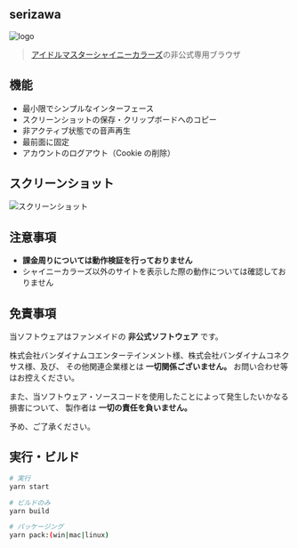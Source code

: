 ## serizawa

![logo](https://user-images.githubusercontent.com/44780846/130418590-8fd986e9-ac86-4baa-b784-289e796c531b.png)

> [アイドルマスターシャイニーカラーズ](https://shinycolors.idolmaster.jp/)の非公式専用ブラウザ

## 機能

- 最小限でシンプルなインターフェース
- スクリーンショットの保存・クリップボードへのコピー
- 非アクティブ状態での音声再生
- 最前面に固定
- アカウントのログアウト（Cookie の削除）

## スクリーンショット

![スクリーンショット](https://user-images.githubusercontent.com/44780846/130420125-eb430928-9263-45d3-96d3-37c8b8a4efb9.png)

## 注意事項

- **課金周りについては動作検証を行っておりません**
- シャイニーカラーズ以外のサイトを表示した際の動作については確認しておりません

## 免責事項

当ソフトウェアはファンメイドの **非公式ソフトウェア** です。

株式会社バンダイナムコエンターテインメント様、株式会社バンダイナムコネクサス様、及び、
その他関連企業様とは **一切関係ございません。**
お問い合わせ等はお控えください。

また、当ソフトウェア・ソースコードを使用したことによって発生したいかなる損害について、
製作者は **一切の責任を負いません。**

予め、ご了承ください。

## 実行・ビルド

```sh
# 実行
yarn start

# ビルドのみ
yarn build

# パッケージング
yarn pack:(win|mac|linux)
```
